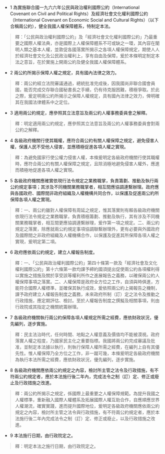 * 1 為實施聯合國一九六六年公民與政治權利國際公約（International Covenant on Civil and Political Rights）及經濟社會文化權利國際公約（International Covenant on Economic Social and Cultural Rights）（以下合稱兩公約），健全我國人權保障體系，特制定本法。

> 釋：「公民與政治權利國際公約」及「經濟社會文化權利國際公約」乃最重要之國際人權法典，亦是國際上人權保障體系不可或缺之一環，其內容在闡明人類之基本人權，並敦促各國落實所揭示之各項人權保障規定，期使人人於經濟社會文化及公民政治權利上，享有自由及保障，爰於本條明定制定本法之意旨，在於實施上開兩公約及健全我國人權保障體系。

* 2 兩公約所揭示保障人權之規定，具有國內法律之效力。

> 釋：兩公約經立法院審議通過，總統批准完成後，因我國尚非聯合國會員國，能否完成交存聯合國秘書長之手續，仍有待克服困難，積極爭取。於此之際，爰定明兩公約所揭示之保障人權規定，具有國內法律之效力，俾明確其在我國法律體系中之定位。

* 3 適用兩公約規定，應參照其立法意旨及兩公約人權事務委員會之解釋。

> 釋：明定適用兩公約規定，應參照其立法意旨及兩公約人權事務委員會對兩公約之解釋。

* 4 各級政府機關行使其職權，應符合兩公約有關人權保障之規定，避免侵害人權，保護人民不受他人侵害，並應積極促進各項人權之實現。

> 釋：為避免國家行使公權力侵害人權，本條爰明定各級政府機關行使其職權時，應符合兩公約有關人權保障之規定，且除消極地避免侵害人權外，應進而積極地促進各項人權之實現。

* 5 各級政府機關應確實依現行法令規定之業務職掌，負責籌劃、推動及執行兩公約規定事項；其涉及不同機關業務職掌者，相互間應協調連繫辦理。政府應與各國政府、國際間非政府組織及人權機構共同合作，以保護及促進兩公約所保障各項人權之實現。

> 釋：一、兩公約雖對人權保障有周延之規定，惟其落實則有賴各級政府機關依現行法令規定之業務職掌，負責積極籌劃、推動及執行，其有涉及不同機關業務職掌者，相互間更應協調連繫辦理，爰作第一項之規定。二、兩公約規定之落實，除應就兩公約規定事項協調聯繫辦理外，更有必要與外國政府及國際間之非政府組織及人權機構合作，以保護及促進其所保障各項人權之實現，爰明定第二項。

* 6 政府應依兩公約規定，建立人權報告制度。

> 釋：一、「公民與政治權利國際公約」第四十條第一款及「經濟社會及文化權利國際公約」第十六條第一款均課予締約國須提出促使兩公約各項權利得以實施之措施及關於享受該等權利所作之進展報告之義務，以確保兩公約人權保障事項之落實。二、人權保障是政府全方位之工作，自須與時俱進，方能符合國際人權標準，並確保其執行成效，爰依照兩公約上揭報告之機制，課予政府建立人權報告制度之義務，未來政府所制（訂）定之法令及推動之行政措施，應定期評估、檢討。至於人權報告制度之撰擬及相關事項，則由行政院或其指定之機關統籌辦理。

* 7 各級政府機關執行兩公約保障各項人權規定所需之經費，應依財政狀況，優先編列，逐步實施。

> 釋：民主法治時代，任何時間、地點之人權意義及價值均不能被漠視。政府落實人權之程度，乃國家民主化之重要指標。我國將兩公約完成審議及批准，並制定本法據以執行，則執行保障人權所需之經費，在編列上自有其優先性。惟人權保障乃全方位之工作，非一蹴可幾，本條爰明定各級政府機關為執行本法所需之經費，應依財政狀況，優先編列，逐步實施。

* 8 各級政府機關應依兩公約規定之內容，檢討所主管之法令及行政措施，有不符兩公約規定者，應於本法施行後二年內，完成法令之制（訂）定、修正或廢止及行政措施之改進。

> 釋：兩公約所揭示之規定，係國際上最重要之人權保障規範。為提升我國之人權標準，重新融入國際人權體系及拓展國際人權互助合作，自應順應世界人權潮流，確實實踐，進而提升國際地位，爰明定各級政府機關應依兩公約規定之內容，檢討所主管之法令與行政措施，有不符兩公約規定者，應於本法施行後二年內完成法令之制（訂）定、修正或廢止，以及行政措施之改進。

* 9 本法施行日期，由行政院定之。

> 釋：明定本法之施行日期，由行政院定之。

